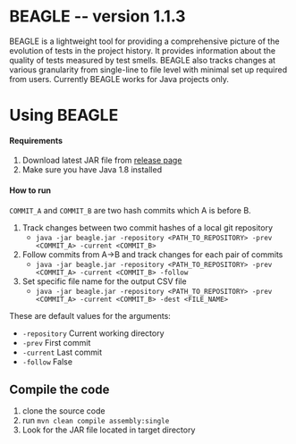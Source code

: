 BEAGLE -- version 1.1.3
================
BEAGLE is a lightweight tool for providing a comprehensive picture of the evolution of tests in the project history. 
It provides information about the quality of tests measured by test smells. BEAGLE also tracks changes at various 
granularity from single-line to file level with minimal set up required from users. Currently BEAGLE works for Java
projects only.

Using BEAGLE
===========
#### Requirements
1. Download latest JAR file from [release page](https://github.com/alipourm/testevol2/releases)
2. Make sure you have Java 1.8 installed

#### How to run
`COMMIT_A` and `COMMIT_B` are two hash commits which A is before B. 
1. Track changes between two commit hashes of a local git repository
    - `java -jar beagle.jar -repository <PATH_TO_REPOSITORY> -prev <COMMIT_A> -current <COMMIT_B>`
2. Follow commits from A->B and track changes for each pair of commits
    - `java -jar beagle.jar -repository <PATH_TO_REPOSITORY> -prev <COMMIT_A> -current <COMMIT_B> -follow`
3. Set specific file name for the output CSV file
    - `java -jar beagle.jar -repository <PATH_TO_REPOSITORY> -prev <COMMIT_A> -current <COMMIT_B> -dest <FILE_NAME>`
    
These are default values for the arguments:

- `-repository` Current working directory
- `-prev` First commit
- `-current` Last commit
- `-follow` False
    

Compile the code
----------------
1. clone the source code
2. run `mvn clean compile assembly:single`
3. Look for the JAR file located in target directory 
